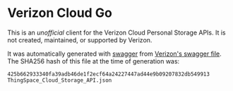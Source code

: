 # Verizon Cloud Go

This is an *unofficial* client for the Verizon Cloud Personal Storage APIs. It is not created, maintained, or supported by Verizon.

It was automatically generated with [swagger](https://swagger.io/) from [Verizon's swagger file](https://thingspace.verizon.com/content/dam/thingspace-portal/resources/documentation/swagger/ThingSpace_Cloud_Storage_API.json). The SHA256 hash of this file at the time of generation was:

```
425b662933340fa39adb46de1f2ecf64a24227447ad44e9b09207832db549913  ThingSpace_Cloud_Storage_API.json
```
 

